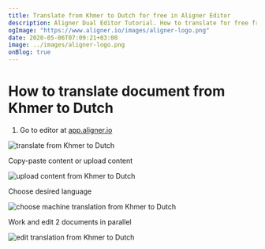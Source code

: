```yaml
---
title: Translate from Khmer to Dutch for free in Aligner Editor
description: Aligner Dual Editor Tutorial. How to translate for free from Khmer to Dutch. Aligner is multilingual document management platform. 
ogImage: "https://www.aligner.io/images/aligner-logo.png"
date: 2020-05-06T07:09:21+03:00
image: ../images/aligner-logo.png
onBlog: true
---
```


# How to translate document from Khmer to Dutch

1. Go to editor at [app.aligner.io](https://app.aligner.io "Aligner App web page")

![translate from Khmer to Dutch](../aligner-blank-editor.png "translate from Khmer to Dutch")

Copy-paste content or upload content

![upload content from Khmer to Dutch](../aligner-uploaded-document.png "upload content from Khmer to Dutch")

Choose desired language

![choose machine translation from Khmer to Dutch](../aligner-language-dropdown.png "choose machine translation from Khmer to Dutch")

Work and edit 2 documents in parallel

![edit translation from Khmer to Dutch](../aligner-double-sitded-editor.png "edit translation from Khmer to Dutch")

